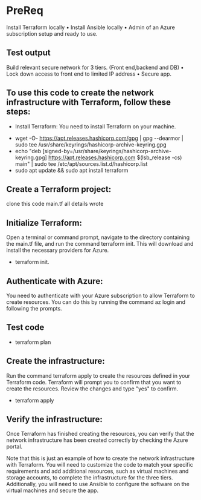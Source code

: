 # PreReq 
Install Terraform locally
• Install Ansible locally
• Admin of an Azure subscription setup and ready to use.


## Test output
Build relevant secure network for 3 tiers. (Front end,backend and DB)
• Lock down access to front end to limited IP address
• Secure app.

## To use this code to create the network infrastructure with Terraform, follow these steps:
* Install Terraform: You need to install Terraform on your machine. 
- wget -O- https://apt.releases.hashicorp.com/gpg | gpg --dearmor | sudo tee /usr/share/keyrings/hashicorp-archive-keyring.gpg
- echo "deb [signed-by=/usr/share/keyrings/hashicorp-archive-keyring.gpg] https://apt.releases.hashicorp.com $(lsb_release -cs) main" | sudo tee /etc/apt/sources.list.d/hashicorp.list
- sudo apt update && sudo apt install terraform

## Create a Terraform project: 
clone this code main.tf all details wrote

## Initialize Terraform: 
Open a terminal or command prompt, navigate to the directory containing the main.tf file, and run the command terraform init. This will download and install the necessary providers for Azure.
-   terraform init.

## Authenticate with Azure: 
You need to authenticate with your Azure subscription to allow Terraform to create resources. You can do this by running the command az login and following the prompts.

## Test code
-  terraform plan

## Create the infrastructure: 
Run the command terraform apply to create the resources defined in your Terraform code. Terraform will prompt you to confirm that you want to create the resources. Review the changes and type "yes" to confirm.
-  terraform apply

## Verify the infrastructure: 
Once Terraform has finished creating the resources, you can verify that the network infrastructure has been created correctly by checking the Azure portal.

Note that this is just an example of how to create the network infrastructure with Terraform. You will need to customize the code to match your specific requirements and add additional resources, such as virtual machines and storage accounts, to complete the infrastructure for the three tiers. Additionally, you will need to use Ansible to configure the software on 
the virtual machines and secure the app.

